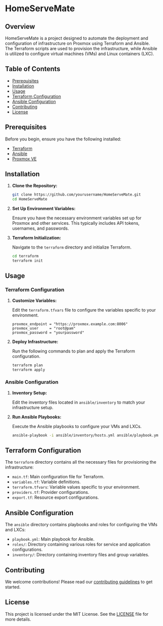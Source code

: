 # HomeServeMate

## Overview

HomeServeMate is a project designed to automate the deployment and configuration of infrastructure on Proxmox using Terraform and Ansible. The Terraform scripts are used to provision the infrastructure, while Ansible is utilized to configure virtual machines (VMs) and Linux containers (LXC).

## Table of Contents

- [Prerequisites](#prerequisites)
- [Installation](#installation)
- [Usage](#usage)
- [Terraform Configuration](#terraform-configuration)
- [Ansible Configuration](#ansible-configuration)
- [Contributing](#contributing)
- [License](#license)

## Prerequisites

Before you begin, ensure you have the following installed:

- [Terraform](https://www.terraform.io/downloads.html)
- [Ansible](https://docs.ansible.com/ansible/latest/installation_guide/intro_installation.html)
- [Proxmox VE](https://www.proxmox.com/en/)

## Installation

1. **Clone the Repository:**

    ```bash
    git clone https://github.com/yourusername/HomeServeMate.git
    cd HomeServeMate
    ```

2. **Set Up Environment Variables:**

    Ensure you have the necessary environment variables set up for Proxmox and other services. This typically includes API tokens, usernames, and passwords.

3. **Terraform Initialization:**

    Navigate to the `terraform` directory and initialize Terraform.

    ```bash
    cd terraform
    terraform init
    ```

## Usage

### Terraform Configuration

1. **Customize Variables:**

    Edit the `terraform.tfvars` file to configure the variables specific to your environment.

    ```hcl
    proxmox_endpoint = "https://proxmox.example.com:8006"
    proxmox_user     = "root@pam"
    proxmox_password = "yourpassword"
    ```

2. **Deploy Infrastructure:**

    Run the following commands to plan and apply the Terraform configuration.

    ```bash
    terraform plan
    terraform apply
    ```

### Ansible Configuration

1. **Inventory Setup:**

    Edit the inventory files located in `ansible/inventory` to match your infrastructure setup.

2. **Run Ansible Playbooks:**

    Execute the Ansible playbooks to configure your VMs and LXCs.

    ```bash
    ansible-playbook -i ansible/inventory/hosts.yml ansible/playbook.yml
    ```

## Terraform Configuration

The `terraform` directory contains all the necessary files for provisioning the infrastructure:

- `main.tf`: Main configuration file for Terraform.
- `variables.tf`: Variable definitions.
- `terraform.tfvars`: Variable values specific to your environment.
- `providers.tf`: Provider configurations.
- `export.tf`: Resource export configurations.

## Ansible Configuration

The `ansible` directory contains playbooks and roles for configuring the VMs and LXCs:

- `playbook.yml`: Main playbook for Ansible.
- `roles/`: Directory containing various roles for service and application configurations.
- `inventory/`: Directory containing inventory files and group variables.

## Contributing

We welcome contributions! Please read our [contributing guidelines](CONTRIBUTING.md) to get started.

## License

This project is licensed under the MIT License. See the [LICENSE](LICENSE) file for more details.
